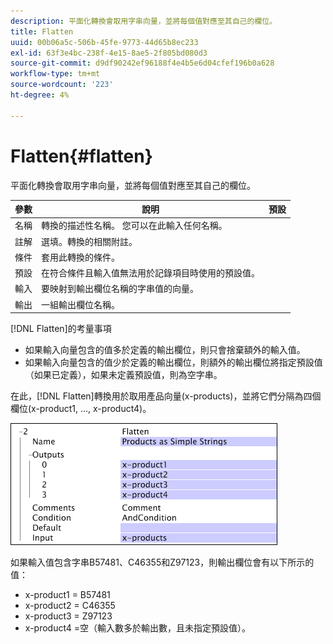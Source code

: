 ```yaml
---
description: 平面化轉換會取用字串向量，並將每個值對應至其自己的欄位。
title: Flatten
uuid: 00b06a5c-506b-45fe-9773-44d65b8ec233
exl-id: 63f3e4bc-238f-4e15-8ae5-2f805bd080d3
source-git-commit: d9df90242ef96188f4e4b5e6d04cfef196b0a628
workflow-type: tm+mt
source-wordcount: '223'
ht-degree: 4%

---
```


# Flatten{#flatten}

平面化轉換會取用字串向量，並將每個值對應至其自己的欄位。

| 參數 | 說明 | 預設 |
|---|---|---|
| 名稱 | 轉換的描述性名稱。 您可以在此輸入任何名稱。 |  |
| 註解 | 選填。轉換的相關附註。 |  |
| 條件 | 套用此轉換的條件。 |  |
| 預設 | 在符合條件且輸入值無法用於記錄項目時使用的預設值。 |  |
| 輸入 | 要映射到輸出欄位名稱的字串值的向量。 |  |
| 輸出 | 一組輸出欄位名稱。 |  |

[!DNL Flatten]的考量事項

* 如果輸入向量包含的值多於定義的輸出欄位，則只會捨棄額外的輸入值。
* 如果輸入向量包含的值少於定義的輸出欄位，則額外的輸出欄位將指定預設值（如果已定義），如果未定義預設值，則為空字串。

在此，[!DNL Flatten]轉換用於取用產品向量(x-products)，並將它們分隔為四個欄位(x-product1, ..., x-product4)。

![](assets/cfg_TransformationType_Flatten.png)

如果輸入值包含字串B57481、C46355和Z97123，則輸出欄位會有以下所示的值：

* x-product1 = B57481
* x-product2 = C46355
* x-product3 = Z97123
* x-product4 =空（輸入數多於輸出數，且未指定預設值）。
